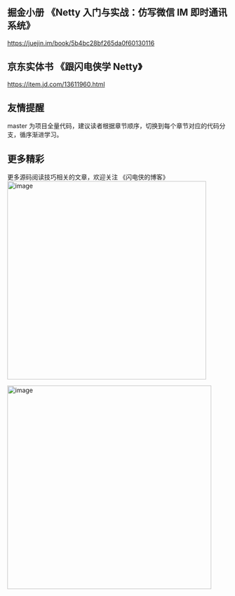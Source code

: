 ## 掘金小册 《Netty 入门与实战：仿写微信 IM 即时通讯系统》
https://juejin.im/book/5b4bc28bf265da0f60130116

## 京东实体书 《跟闪电侠学 Netty》
https://item.jd.com/13611960.html


## 友情提醒
master 为项目全量代码，建议读者根据章节顺序，切换到每个章节对应的代码分支，循序渐进学习。

## 更多精彩
更多源码阅读技巧相关的文章，欢迎关注 《闪电侠的博客》
<img width="453" alt="image" src="https://user-images.githubusercontent.com/1680506/155873984-e6ebb44c-42f6-410b-b920-ab96258958c1.png">

<img width="465" alt="image" src="https://user-images.githubusercontent.com/1680506/155873995-cee9ace0-7ef8-4296-b586-46c748d0b0d8.png">
